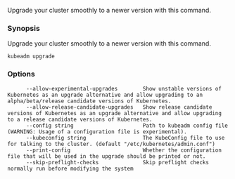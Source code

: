 
Upgrade your cluster smoothly to a newer version with this command.

### Synopsis


Upgrade your cluster smoothly to a newer version with this command.

```
kubeadm upgrade
```

### Options

```
      --allow-experimental-upgrades        Show unstable versions of Kubernetes as an upgrade alternative and allow upgrading to an alpha/beta/release candidate versions of Kubernetes.
      --allow-release-candidate-upgrades   Show release candidate versions of Kubernetes as an upgrade alternative and allow upgrading to a release candidate versions of Kubernetes.
      --config string                      Path to kubeadm config file (WARNING: Usage of a configuration file is experimental).
      --kubeconfig string                  The KubeConfig file to use for talking to the cluster. (default "/etc/kubernetes/admin.conf")
      --print-config                       Whether the configuration file that will be used in the upgrade should be printed or not.
      --skip-preflight-checks              Skip preflight checks normally run before modifying the system
```

